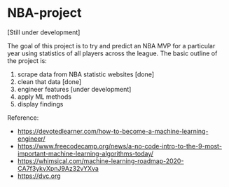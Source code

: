 # NBA-project

[Still under development]

The goal of this project is to try and predict an NBA MVP for a particular year using statistics of all players across the league. The basic outline of the project is:

1. scrape data from NBA statistic websites [done]
2. clean that data [done]
3. engineer features [under development]
4. apply ML methods
5. display findings

Reference:
  - https://devotedlearner.com/how-to-become-a-machine-learning-engineer/
  - https://www.freecodecamp.org/news/a-no-code-intro-to-the-9-most-important-machine-learning-algorithms-today/
  - https://whimsical.com/machine-learning-roadmap-2020-CA7f3ykvXpnJ9Az32vYXva
  - https://dvc.org
